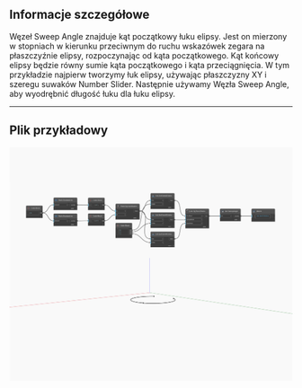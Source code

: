 ## Informacje szczegółowe
Węzeł Sweep Angle znajduje kąt początkowy łuku elipsy. Jest on mierzony w stopniach w kierunku przeciwnym do ruchu wskazówek zegara na płaszczyźnie elipsy, rozpoczynając od kąta początkowego. Kąt końcowy elipsy będzie równy sumie kąta początkowego i kąta przeciągnięcia. W tym przykładzie najpierw tworzymy łuk elipsy, używając płaszczyzny XY i szeregu suwaków Number Slider. Następnie używamy Węzła Sweep Angle, aby wyodrębnić długość łuku dla łuku elipsy.
___
## Plik przykładowy

![SweepAngle](./Autodesk.DesignScript.Geometry.Arc.SweepAngle_img.jpg)

